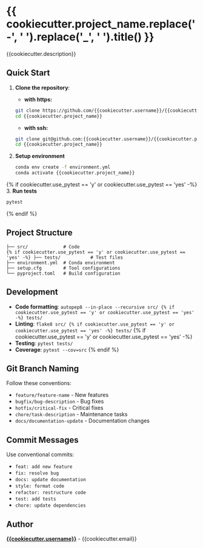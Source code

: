 # {{ cookiecutter.project_name.replace('-', ' ').replace('_', ' ').title() }}

{{cookiecutter.description}}

## Quick Start

1. **Clone the repository**:

   - **with https:**

   ```bash
   git clone https://github.com/{{cookiecutter.username}}/{{cookiecutter.project_name}}.git
   cd {{cookiecutter.project_name}}
   ```

   - **with ssh:**

   ```bash
   git clone git@github.com:{{cookiecutter.username}}/{{cookiecutter.project_name}}.git
   cd {{cookiecutter.project_name}}
   ```

2. **Setup environment**

   ```bash
   conda env create -f environment.yml
   conda activate {{cookiecutter.project_name}}
   ```

{% if cookiecutter.use_pytest == 'y' or cookiecutter.use_pytest == 'yes' -%} 3. **Run tests**

```bash
pytest
```

{% endif %}

## Project Structure

```
├── src/             # Code
{% if cookiecutter.use_pytest == 'y' or cookiecutter.use_pytest == 'yes' -%} ├── tests/           # Test files
├── environment.yml  # Conda environment
├── setup.cfg        # Tool configurations
└── pyproject.toml   # Build configuration
```

## Development

- **Code formatting**: `autopep8 --in-place --recursive src/ {% if cookiecutter.use_pytest == 'y' or cookiecutter.use_pytest == 'yes' -%} tests/`
- **Linting**: `flake8 src/ {% if cookiecutter.use_pytest == 'y' or cookiecutter.use_pytest == 'yes' -%} tests/`
  {% if cookiecutter.use_pytest == 'y' or cookiecutter.use_pytest == 'yes' -%}
- **Testing**: `pytest tests/`
- **Coverage**: `pytest --cov=src`
  {% endif %}

## Git Branch Naming

Follow these conventions:

- `feature/feature-name` - New features
- `bugfix/bug-description` - Bug fixes
- `hotfix/critical-fix` - Critical fixes
- `chore/task-description` - Maintenance tasks
- `docs/documentation-update` - Documentation changes

## Commit Messages

Use conventional commits:

- `feat: add new feature`
- `fix: resolve bug`
- `docs: update documentation`
- `style: format code`
- `refactor: restructure code`
- `test: add tests`
- `chore: update dependencies`

## Author

[**{{cookiecutter.username}}**](https://github.com/{{cookiecutter.username}}) - {{cookiecutter.email}}
